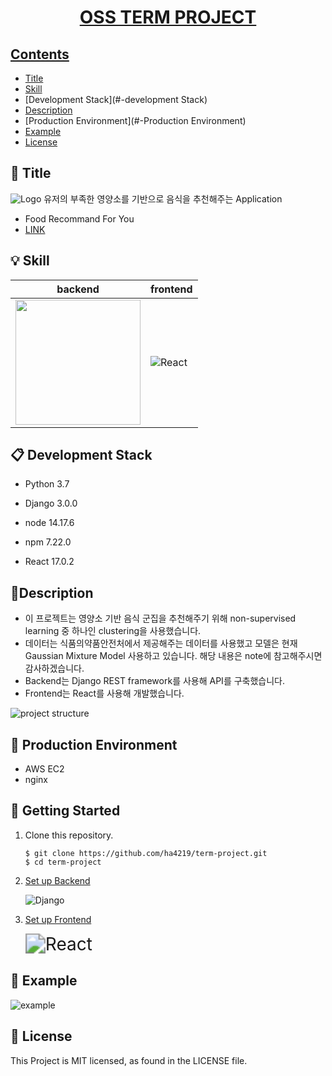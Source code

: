 <h1 align="center">
    <a href="https://github.com/ha4219/term-project"/>
    OSS TERM PROJECT
</h1>




## Contents

- [Title](#-title)
- [Skill](#-skill)
- [Development Stack](#-development Stack)
- [Description](#-description)
- [Production Environment](#-Production Environment)
- [Example](#-example)
- [License](#-license)



 

## 🎉 Title

![Logo](https://upload.wikimedia.org/wikipedia/commons/6/6d/Good_Food_Display_-_NCI_Visuals_Online.jpg)
유저의 부족한 영양소를 기반으로 음식을 추천해주는 Application

- Food Recommand For You
- [LINK](http://ec2-54-180-149-10.ap-northeast-2.compute.amazonaws.com/)



## 💡 Skill

| backend                                                      | frontend                                                     |
| ------------------------------------------------------------ | ------------------------------------------------------------ |
| <img src="https://cdn.icon-icons.com/icons2/2415/PNG/512/django_line_logo_icon_146560.png"  style="width:200px"/> | ![React](https://upload.wikimedia.org/wikipedia/commons/thumb/a/a7/React-icon.svg/200px-React-icon.svg.png) |





## 📋 Development Stack

- Python 3.7

- Django 3.0.0

- node 14.17.6

- npm 7.22.0

- React 17.0.2

  

## 🐧Description

- 이 프로젝트는 영양소 기반 음식 군집을 추천해주기 위해 non-supervised learning 중 하나인 clustering을 사용했습니다.
- 데이터는 식품의약품안전처에서 제공해주는 데이터를 사용했고 모델은 현재 Gaussian Mixture Model 사용하고 있습니다. 해당 내용은 note에 참고해주시면 감사하겠습니다.
- Backend는 Django REST framework를 사용해 API를 구축했습니다.
- Frontend는 React를 사용해 개발했습니다. 

![project structure](https://github.com/ha4219/term-project/assets/project_structure.png)



## 🚀 Production Environment

- AWS EC2
- nginx



## 📖 Getting Started

1. Clone this repository.

   ```shell
   $ git clone https://github.com/ha4219/term-project.git
   $ cd term-project
   ```

2. [Set up Backend]()

   ![Django](https://cdn.icon-icons.com/icons2/2415/PNG/512/django_line_logo_icon_146560.png)

3. [Set up Frontend]()

   <img src="https://upload.wikimedia.org/wikipedia/commons/thumb/a/a7/React-icon.svg/200px-React-icon.svg.png" alt="React" style="zoom:200%;" />

## 📱 Example

![example](https://github.com/ha4219/term-project/assets/example.png)

## 📄 License

This Project is MIT licensed, as found in the LICENSE file.

